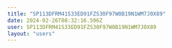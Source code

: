 ```yaml
---
title: "SP113DFRM41S33ED91FZS30F97W0B19N1WM7J0X89"
date: 2024-02-26T08:32:16.596Z
user: SP113DFRM41S33ED91FZS30F97W0B19N1WM7J0X89
layout: "users"
---
```

    